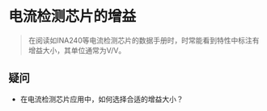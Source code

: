 # 电流检测芯片的增益

> 在阅读如INA240等电流检测芯片的数据手册时，时常能看到特性中标注有增益大小，其单位通常为V/V。

## 疑问

- 在电流检测芯片应用中，如何选择合适的增益大小？
